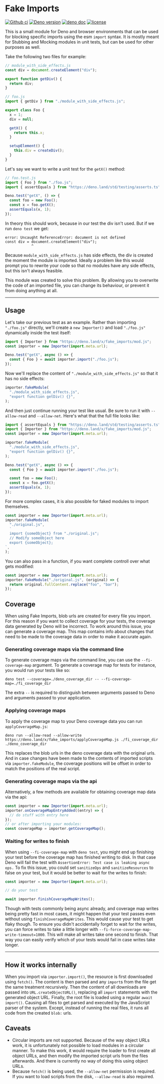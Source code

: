 # Fake Imports

[![Github ci](https://github.com/jespertheend/fake-imports/actions/workflows/ci.yml/badge.svg)](https://github.com/jespertheend/fake-imports/actions/workflows/ci.yml)
[![Deno version](https://shields.io/github/v/release/jespertheend/fake-imports?label=Deno.land/x&logo=deno)](https://deno.land/x/fake_imports)
[![deno doc](https://doc.deno.land/badge.svg)](https://doc.deno.land/https://deno.land/x/fake_imports@v0.0.2/mod.js/~/Importer)
[![license](https://img.shields.io/github/license/jespertheend/fake-imports)](https://github.com/jespertheend/fake-imports/blob/master/LICENSE)

This is a small module for Deno and browser environments that can be used for
blocking specific imports using the esm `import` syntax. It is mostly meant for
Stubbing and Mocking modules in unit tests, but can be used for other purposes
as well.

Take the following two files for example:

```js
// module_with_side_effects.js
const div = document.createElement("div");

export function getDiv() {
  return div;
}
```

```js
// foo.js
import { getDiv } from "./module_with_side_effects.js";

export class Foo {
  x = 1;
  div = null;

  getX() {
    return this.x;
  }

  setupElement() {
    this.div = createDiv();
  }
}
```

Let's say we want to write a unit test for the `getX()` method:

```js
// foo.test.js
import { Foo } from "./foo.js";
import { assertEquals } from "https://deno.land/std/testing/asserts.ts";

Deno.test("getX", () => {
  const foo = new Foo();
  const x = foo.getX();
  assertEquals(x, 1);
});
```

In theory this should work, because in our test the div isn't used. But if we
run `deno test` we get:

```
error: Uncaught ReferenceError: document is not defined
const div = document.createElement("div");
            ^
```

Because `module_with_side_effects.js` has side effects, the div is created the
moment the module is imported. Ideally a problem like this would prompt you to
rewrite your code so that no modules have any side effects, but this isn't
always feasible.

This module was created to solve this problem. By allowing you to overwrite the
code of an imported file, you can change its behaviour, or prevent it from doing
anything at all.

---

## Usage

Let's take our previous test as an example. Rather than importing `"./foo.js"`
directly, we'll create a `new Importer()` and load `"./foo.js"` dynamically
inside the test itself:

```js
import { Importer } from "https://deno.land/x/fake_imports/mod.js";
const importer = new Importer(import.meta.url);

Deno.test("getX", async () => {
  const { Foo } = await importer.import("./foo.js");
});
```

Now we'll replace the content of `"./module_with_side_effects.js"` so that it
has no side effects:

```js
importer.fakeModule(
  "./module_with_side_effects.js",
  "export function getDiv() {}",
);
```

And then just continue running your test like usual. Be sure to run it with
`--allow-read` and `--allow-net`. Here's what that the full file looks like:

```js
import { assertEquals } from "https://deno.land/std/testing/asserts.ts";
import { Importer } from "https://deno.land/x/fake_imports/mod.js";
const importer = new Importer(import.meta.url);

importer.fakeModule(
  "./module_with_side_effects.js",
  "export function getDiv() {}",
);

Deno.test("getX", async () => {
  const { Foo } = await importer.import("./foo.js");

  const foo = new Foo();
  const x = foo.getX();
  assertEquals(x, 1);
});
```

For more complex cases, it is also possible for faked modules to import
themselves.

```js
const importer = new Importer(import.meta.url);
importer.fakeModule(
  "./original.js",
  `
  import {someObject} from "./original.js";
  // Modify someObject here
  export {someObject};
`,
);
```

You can also pass in a function, if you want complete controll over what gets
modified:

```js
const importer = new Importer(import.meta.url);
importer.fakeModule("./original.js", (original) => {
  return original.fullContent.replace("foo", "bar");
});
```

## Coverage

When using Fake Imports, blob urls are created for every file you import. For
this reason if you want to collect coverage for your tests, the coverage data
generated by Deno will be incorrect. To work around this issue, you can generate
a coverage map. This map contains info about changes that need to be made to the
coverage data in order to make it accurate again.

### Generating coverage maps via the command line

To generate coverage maps via the command line, you can use the
`--fi-coverage-map` argument. To generate a coverage map for tests for instance,
you would run your tests like so:

```
deno test --coverage=./deno_coverage_dir -- --fi-coverage-map=./fi_coverage_dir
```

The extra `--` is required to distinguish between arguments passed to Deno and
arguments passed to your application.

### Applying coverage maps

To apply the coverage map to your Deno coverage data you can run
`applyCoverageMap.js`:

```
deno run --allow-read --allow-write https://deno.land/x/fake_imports/applyCoverageMap.js ./fi_coverage_dir ./deno_coverage_dir
```

This replaces the blob urls in the deno coverage data with the original urls.
And in case changes have been made to the contents of imported scripts via
`importer.fakeModule`, the coverage positions will be offset in order to match
the positions of the real script.

### Generating coverage maps via the api

Alternatively, a few methods are available for obtaining coverage map data via
the api:

```js
const importer = new Importer(import.meta.url);
importer.onCoverageMapEntryAdded((entry) => {
  // do stuff with entry here
});
// or after importing your modules:
const coverageMap = importer.getCoverageMap();
```

### Waiting for writes to finish

When using `--fi-coverage-map` with `deno test`, you might end up finishing your
test before the coverage map has finished writing to disk. In that case Deno
will fail the test with `AssertionError: Test case is leaking async ops.` To fix
this issue, you could set `sanitizeOps` and `sanitizeResources` to false on your
test, but it would be better to wait for the writes to finish:

```js
const importer = new Importer(import.meta.url);

// do your test

await importer.finishCoverageMapWrites();
```

Though with tests commonly being async already, and coverage map writes being
pretty fast in most cases, it might happen that your test passes even without
using `finishCoverageMapWrites`. This would cause your test to get flaky though.
To ensure you didn't accidentally forget to wait for the writes, you can force
writes to take a little longer with
`--fi-force-coverage-map-write-timeout=1000`. This will make all writes take one
second to finish. That way you can easily verify which of your tests would fail
in case writes take longer.

---

## How it works internally

When you import via `importer.import()`, the resource is first downloaded using
`fetch()`. The content is then parsed and any `import`s from the file get the
same treatment recursively. Then the content of all downloads are passed into
`URL.createObjectURL()`, replacing all `import` statements with the generated
object URL. Finally, the root file is loaded using a regular `await import()`.
Causing all files to get parsed and executed by the JavaScript parser of the
system. Except, instead of running the real files, it runs all code from the
created `blob:` urls.

## Caveats

- Circular imports are not supported. Because of the way object URLs work, it is
  unfortunately not possible to load modules in a circular manner. To make this
  work, it would require the loader to first create all object URLs, and then
  modify the imported script urls from the files afterwards. And there is
  currently no way of doing this using object URLs.
- Because `fetch()` is being used, the `--allow-net` permission is required. If
  you want to load scripts from the disk, `--allow-read` is also required.
